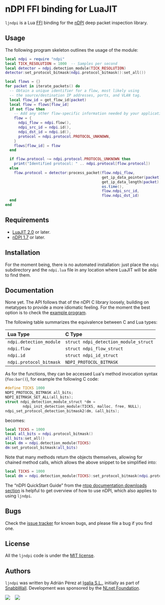 # nDPI FFI binding for LuaJIT

`ljndpi` is a Lua [FFI](http://luajit.org/ext_ffi.html) binding for the
[nDPI][ndpi] deep packet inspection library.

## Usage

The following program skeleton outlines the usage of the module:

```lua
local ndpi = require "ndpi"
local TICK_RESOLUTION = 1000  -- Samples per second
local detector = ndpi.detection_module(TICK_RESOLUTION)
detector:set_protocol_bitmask(ndpi.protocol_bitmask():set_all())

local flows = {}
for packet in iterate_packets() do
  -- Obtain a unique identifier for a flow, most likely using
  -- the source/destination IP addresses, ports, and VLAN tag.
  local flow_id = get_flow_id(packet)
  local flow = flows[flow_id]
  if not flow then
    -- Add any other flow-specific information needed by your application.
    flow = {
      ndpi_flow = ndpi.flow(),
      ndpi_src_id = ndpi.id(),
      ndpi_dst_id = ndpi.id(),
      protocol = ndpi.protocol.PROTOCOL_UNKNOWN,
    }
    flows[flow_id] = flow
  end

  if flow.protocol ~= ndpi.protocol.PROTOCOL_UNKNOWN then
    print("Identified protocol: " .. ndpi.protocol[flow.protocol])
  else
    flow.protocol = detector:process_packet(flow.ndpi_flow,
                                            get_ip_data_pointer(packet),
                                            get_ip_data_length(packet),
                                            os.time(),
                                            flow.ndpi_src_id,
                                            flow.ndpi_dst_id)
  end
end
```

## Requirements

* [LuaJIT 2.0](http://www.luajit.org) or later.
* [nDPI 1.7][ndpi] or later.

## Installation

For the moment being, there is no automated installation: just place the
`ndpi` subdirectory and the `ndpi.lua` file in any location where LuaJIT
will be able to find them.


## Documentation

None yet. The API follows that of the nDPI C library loosely, building on
metatypes to provide a more idiomatic feeling. For the moment the best option
is to check the [example
program](https://github.com/aperezdc/ljndpi/blob/master/examples/readpcap).

The following table summarizes the equivalence between C and Lua types:

| Lua Type | C Type |
|:---------|:-------|
| `ndpi.detection_module` | `struct ndpi_detection_module_struct` |
| `ndpi.flow` | `struct ndpi_flow_struct` |
| `ndpi.id` | `struct ndpi_id_struct` |
| `ndpi.protocol_bitmask` | `NDPI_PROTOCOL_BITMASK` |

As for the functions, they can be accessed Lua's method invocation syntax
(`foo:bar()`), for example the following C code:

```c
#define TICKS 1000
NDPI_PROTOCOL_BITMASK all_bits;
NDPI_BITMASK_SET_ALL(all_bits);
struct ndpi_detection_module_struct *dm =
        ndpi_init_detection_module(TICKS, malloc, free, NULL);
ndpi_set_protocol_detection_bitmask2(dm, &all_bits);
```

becomes:

```lua
local TICKS = 1000
local all_bits = ndpi.protocol_bitmask()
all_bits:set_all()
local dm = ndpi.detection_module(TICKS)
dm:set_protocol_bitmask(all_bits)
```

Note that many methods return the objects themselves, allowing for chained
method calls, which allows the above snippet to be simplified into:

```lua
local TICKS = 1000
local dm = ndpi.detection_module(TICKS):set_protocol_bitmask(ndpi.protocol_bitmask():set_all())
```

The “nDPI QuickStart Guide” from the
[ntop documentation downloads
section](http://www.ntop.org/support/documentation/documentation/) is helpful
to get overview of how to use nDPI, which also applies to using `ljndpi`.


## Bugs

Check the [issue tracker](https://github.com/aperezdc/ljndpi/issues) for known
bugs, and please file a bug if you find one.


## License

All the `ljndpi` code is under the [MIT license](http://opensource.org/licenses/mit).


## Authors

`ljndpi` was written by Adrián Pérez at [Igalia S.L.](http://www.igalia.com),
initially as part of [SnabbWall](http://snabbwall.org). Development was
sponsored by the [NLnet Foundation](https://nlnet.nl/).

![](http://snabbwall.org/images/igalia-logo.png) &nbsp;&nbsp;
![](http://snabbwall.org/images/nlnet-logo.gif)

[ndpi]: http://www.ntop.org/products/deep-packet-inspection/ndpi/

